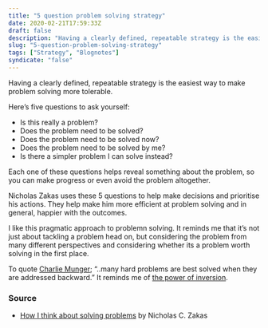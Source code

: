```yaml
---
title: "5 question problem solving strategy"
date: 2020-02-21T17:59:33Z
draft: false
description: "Having a clearly defined, repeatable strategy is the easiest way to make problem solving more tolerable."
slug: "5-question-problem-solving-strategy"
tags: ["Strategy", "Blognotes"]
syndicate: "false"
---
```


Having a clearly defined, repeatable strategy is the easiest way to make problem solving more tolerable.

Here’s five questions to ask yourself:

- Is this really a problem?
- Does the problem need to be solved?
- Does the problem need to be solved now?
- Does the problem need to be solved by me?
- Is there a simpler problem I can solve instead?

Each one of these questions helps reveal something about the problem, so you can make progress or even avoid the problem altogether.

Nicholas Zakas uses these 5 questions to help make decisions and prioritise his actions. They help make him more efficient at problem solving and in general, happier with the outcomes.

I like this pragmatic approach to problemn solving. It reminds me that it’s not just about tackling a problem head on, but considering the problem from many different perspectives and considering whether its a problem worth solving in the first place.

To quote [Charlie Munger](https://fs.blog/2013/10/inversion/); “..many hard problems are best solved when they are addressed backward.” It reminds me of [the power of inversion](/articles/2019-review/#the-power-of-inversion).

### Source

- [How I think about solving problems](https://humanwhocodes.com/blog/2020/02/how-i-think-about-solving-problems/) by Nicholas C. Zakas
